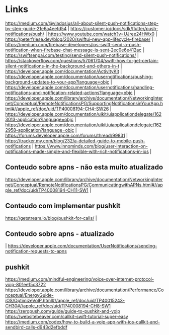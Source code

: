 #  Links
https://medium.com/@vladosius/all-about-silent-push-notifications-step-by-step-guide-21e6a4eefd54
| 
https://customer.io/docs/sdk/flutter/push-notifications/push/
| 
https://www.youtube.com/watch?v=UJree24HWx0
|
https://peterfriese.dev/blog/2020/swiftui-new-app-lifecycle-firebase/
|
https://medium.com/firebase-developers/ios-swift-send-a-push-notification-when-firebase-chat-message-is-sent-2ec0e6e412ac
|
https://swiftsenpai.com/testing/send-silent-push-notifications/
|
https://stackoverflow.com/questions/57061704/swift-how-to-get-certain-silent-notifications-in-the-background-and-others-in-t
|
https://developer.apple.com/documentation/ActivityKit
|
https://developer.apple.com/documentation/usernotifications/pushing-background-updates-to-your-app?language=objc
|
https://developer.apple.com/documentation/usernotifications/handling-notifications-and-notification-related-actions?language=objc
|
https://developer.apple.com/library/archive/documentation/NetworkingInternet/Conceptual/RemoteNotificationsPG/SupportingNotificationsinYourApp.html#//apple_ref/doc/uid/TP40008194-CH4-SW26
|
https://developer.apple.com/documentation/uikit/uiapplicationdelegate/1623013-application?language=objc
|
https://developer.apple.com/documentation/uikit/uiapplicationdelegate/1622958-application?language=objc
|
https://forums.developer.apple.com/forums/thread/99831
|
https://tracker.my.com/blog/232/a-detailed-guide-to-mobile-push-notifications
|
https://www.innominds.com/blog/user-interaction-on-notifications-made-simple-and-flexible-with-rich-notifications-in-ios
|
## Conteudo sobre apns - não esta muito atualizado

https://developer.apple.com/library/archive/documentation/NetworkingInternet/Conceptual/RemoteNotificationsPG/CommunicatingwithAPNs.html#//apple_ref/doc/uid/TP40008194-CH11-SW1
|

## Conteudo com implementar pushkit
https://getstream.io/blog/pushkit-for-calls/
|

## Conteudo sobre apns - atualizado
|
https://developer.apple.com/documentation/UserNotifications/sending-notification-requests-to-apns

## pushkit
https://medium.com/mindful-engineering/voice-over-internet-protocol-voip-801ee15c3722
https://developer.apple.com/library/archive/documentation/Performance/Conceptual/EnergyGuide-iOS/OptimizeVoIP.html#//apple_ref/doc/uid/TP40015243-CH30#//apple_ref/doc/uid/TP40008194-CH8-SW1
https://zeropush.com/guide/guide-to-pushkit-and-voip
https://websitebeaver.com/callkit-swift-tutorial-super-easy
https://medium.com/codex/how-to-build-a-voip-app-with-ios-callkit-and-sendbird-calls-d943d2efbddf
